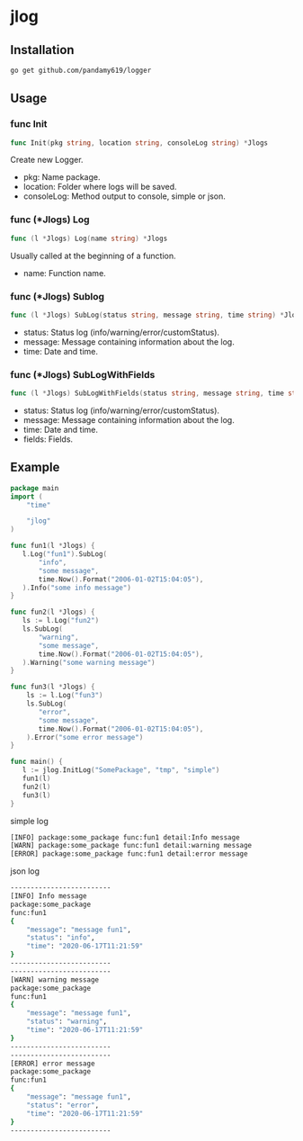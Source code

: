 # jlog

## Installation
```bash
go get github.com/pandamy619/logger
```

## Usage

### func Init

```go
func Init(pkg string, location string, consoleLog string) *Jlogs
```
Create new Logger.
* pkg: Name package.
* location: Folder where logs will be saved.
* consoleLog: Method output to console, simple or json.

### func (*Jlogs) Log

```go
func (l *Jlogs) Log(name string) *Jlogs
```
Usually called at the beginning of a function.
* name: Function name.

### func (*Jlogs) Sublog

```go
func (l *Jlogs) SubLog(status string, message string, time string) *Jlogs
```
* status: Status log (info/warning/error/customStatus).
* message: Message containing information about the log.
* time: Date and time.

### func (*Jlogs) SubLogWithFields
```go
func (l *Jlogs) SubLogWithFields(status string, message string, time string, field Fields) *Jlogs
```
* status: Status log (info/warning/error/customStatus).
* message: Message containing information about the log.
* time: Date and time.
* fields: Fields.

## Example

```go
package main
import (
    "time"

    "jlog"
)

func fun1(l *Jlogs) {
   l.Log("fun1").SubLog(
   	   "info",
       "some message",
       time.Now().Format("2006-01-02T15:04:05"),
   ).Info("some info message")
}

func fun2(l *Jlogs) {
   ls := l.Log("fun2")
   ls.SubLog(
       "warning",
       "some message",
       time.Now().Format("2006-01-02T15:04:05"),
   ).Warning("some warning message")
}

func fun3(l *Jlogs) {
    ls := l.Log("fun3")
    ls.SubLog(
       "error",
       "some message",
       time.Now().Format("2006-01-02T15:04:05"),
    ).Error("some error message")
}

func main() {
   l := jlog.InitLog("SomePackage", "tmp", "simple")
   fun1(l)
   fun2(l)
   fun3(l)
}
```

simple log
```bash
[INFO] package:some_package func:fun1 detail:Info message
[WARN] package:some_package func:fun1 detail:warning message
[ERROR] package:some_package func:fun1 detail:error message
```

json log

```bash
-------------------------
[INFO] Info message
package:some_package
func:fun1
{
    "message": "message fun1",
    "status": "info",
    "time": "2020-06-17T11:21:59"
}
-------------------------
-------------------------
[WARN] warning message
package:some_package
func:fun1
{
    "message": "message fun1",
    "status": "warning",
    "time": "2020-06-17T11:21:59"
}
-------------------------
-------------------------
[ERROR] error message
package:some_package
func:fun1
{
    "message": "message fun1",
    "status": "error",
    "time": "2020-06-17T11:21:59"
}
-------------------------
```